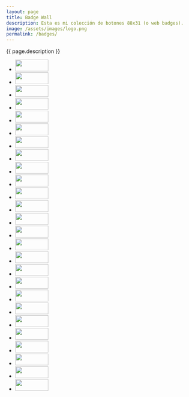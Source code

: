 ```yaml
---
layout: page
title: Badge Wall
description: Esta es mi colección de botones 88x31 (o web badges).
image: /assets/images/logo.png
permalink: /badges/
---
```


<p class="text-center">{{ page.description }}</p>

<ul class="list-inline">
<li class="list-inline-item mb-3">
<img src="{{ site.url }}//assets/images/buttons/upallnight.gif" alt="" width="88" height="31">
</li>
<li class="list-inline-item mb-3">
<img src="{{ site.url }}//assets/images/buttons/iso-8601-yyyy-mm-dd.webp" alt="" width="88" height="31">
</li>
<li class="list-inline-item mb-3">
<img src="{{ site.url }}//assets/images/buttons/html-learn-it-today.gif" alt="" width="88" height="31">
</li>
<li class="list-inline-item mb-3">
<img src="{{ site.url }}//assets/images/buttons/dont-be-a-phone-chump-get-a-computer.gif" alt="" width="88" height="31">
</li>
<li class="list-inline-item mb-3">
<img src="{{ site.url }}//assets/images/buttons/fuck-google.gif" alt="" width="88" height="31">
</li>
<li class="list-inline-item mb-3">
<img src="{{ site.url }}//assets/images/buttons/fuck-facebook.gif" alt="" width="88" height="31">
</li>
<li class="list-inline-item mb-3">
<img src="{{ site.url }}//assets/images/buttons/google-chrome-is-evil.gif" alt="" width="88" height="31">
</li>
<li class="list-inline-item mb-3">
<img src="{{ site.url }}//assets/images/buttons/delete-tiktok.gif" alt="" width="88" height="31">
</li>
<li class="list-inline-item mb-3">
<img src="{{ site.url }}//assets/images/buttons/delete-facebook-now.png" alt="" width="88" height="31">
</li>
<li class="list-inline-item mb-3">
<img src="{{ site.url }}//assets/images/buttons/join-the-fediverse.gif" alt="" width="88" height="31">
</li>
<li class="list-inline-item mb-3">
<img src="{{ site.url }}//assets/images/buttons/leave-twitter-join-mastodon.gif" alt="" width="88" height="31">
</li>
<li class="list-inline-item mb-3">
<img src="{{ site.url }}//assets/images/buttons/fascists-700x247.gif" alt="" width="88" height="31">
</li>
<li class="list-inline-item mb-3">
<img src="{{ site.url }}//assets/images/buttons/css-is-awesome.webp" alt="" width="88" height="31">
</li>
<li class="list-inline-item mb-3">
<img src="{{ site.url }}//assets/images/buttons/omglol.svg" alt="" width="88" height="31">
</li>
<li class="list-inline-item mb-3">
<img src="{{ site.url }}//assets/images/buttons/made-by-hand-animated.gif" alt="" width="88" height="31">
</li>
<li class="list-inline-item mb-3">
<img src="{{ site.url }}//assets/images/buttons/made-on-macintosh.gif" alt="" width="88" height="31">
</li>
<li class="list-inline-item mb-3">
<img src="{{ site.url }}//assets/images/buttons/internet-archive.gif" alt="" width="88" height="31">
</li>
<li class="list-inline-item mb-3">
<img src="{{ site.url }}//assets/images/buttons/mastodon.gif" alt="" width="88" height="31">
</li>
<li class="list-inline-item mb-3">
<img src="{{ site.url }}//assets/images/buttons/bluesky.gif" alt="" width="88" height="31">
</li>
<li class="list-inline-item mb-3">
<img src="{{ site.url }}//assets/images/buttons/rss.gif" alt="" width="88" height="31">
</li>
<li class="list-inline-item mb-3">
<img src="{{ site.url }}//assets/images/buttons/please-donate.gif" alt="" width="88" height="31">
</li>
<li class="list-inline-item mb-3">
<img src="{{ site.url }}//assets/images/buttons/panic.gif" alt="" width="88" height="31">
</li>
<li class="list-inline-item mb-3">
<img src="{{ site.url }}//assets/images/buttons/super-mario-bros.gif" alt="" width="88" height="31">
</li>
<li class="list-inline-item mb-3">
<img src="{{ site.url }}//assets/images/buttons/zelda.gif" alt="" width="88" height="31">
</li>
<li class="list-inline-item mb-3">
<img src="{{ site.url }}//assets/images/buttons/kirby.gif" alt="" width="88" height="31">
</li>
<li class="list-inline-item mb-3">
<img src="{{ site.url }}//assets/images/buttons/mode-7.gif" alt="" width="88" height="31">
</li>
</ul>
